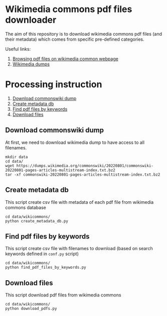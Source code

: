 # Wikimedia commons pdf files downloader 

The aim of this repository is to download wikimedia commons pdf files (and their metadata) which comes from specific pre-defined categories.


Useful links:
1. [Browsing pdf files on wikimedia common webpage](https://commons.wikimedia.org/w/index.php?search=&title=Special:MediaSearch&go=Go&type=other&filemime=pdf)
2. [Wikimedia dumps](https://dumps.wikimedia.org/)


# Processing instruction  

1. [Download commonswiki dump](#download-commonswiki-dump)
2. [Create metadata db](#create-metadata-db)
3. [Find pdf files by keywords](#find-pdf-files-by-keywords)
4. [Download files](#download-files)

## Download commonswiki dump

At first, we need to download wikimedia dump to have access to all filenames.

```commandline
mkdir data
cd data/
wget https://dumps.wikimedia.org/commonswiki/20220801/commonswiki-20220801-pages-articles-multistream-index.txt.bz2
tar -xf commonswiki-20220801-pages-articles-multistream-index.txt.bz2
```

## Create metadata db

This script create csv file with metadata of each pdf file from wikimedia commons database 

```commandline
cd data/wikicommons/
python create_metadata_db.py
```

## Find pdf files by keywords

This script create csv file with filenames to download (based on search keywords defined in `conf.py` script) 

```commandline
cd data/wikicommons/
python find_pdf_files_by_keywords.py
```

## Download files

This script download pdf files from wikimedia commons

```commandline
cd data/wikicommons/
python download_pdfs.py
``` 
